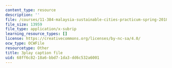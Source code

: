 ```yaml
---
content_type: resource
description: ''
file: /courses/11-384-malaysia-sustainable-cities-practicum-spring-2018/68ff6c8218a6bbd71da3dd6c532a6001_PfxuFD4ML9s.srt
file_size: 13959
file_type: application/x-subrip
learning_resource_types: []
license: https://creativecommons.org/licenses/by-nc-sa/4.0/
ocw_type: OCWFile
resourcetype: Other
title: 3play caption file
uid: 68ff6c82-18a6-bbd7-1da3-dd6c532a6001
---
```

